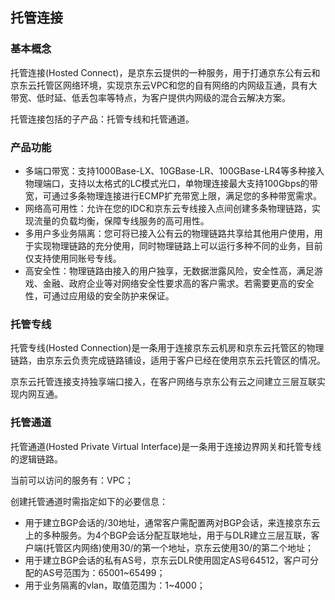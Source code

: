## 托管连接

### 基本概念

托管连接(Hosted Connect)，是京东云提供的一种服务，用于打通京东公有云和京东云托管区网络环境，实现京东云VPC和您的自有网络的内网级互通，具有大带宽、低时延、低丢包率等特点，为客户提供内网级的混合云解决方案。

托管连接包括的子产品：托管专线和托管通道。

### 产品功能

- 多端口带宽：支持1000Base-LX、10GBase-LR、100GBase-LR4等多种接入物理端口，支持以太格式的LC模式光口，单物理连接最大支持100Gbps的带宽，可通过多条物理连接进行ECMP扩充带宽上限，满足您的多种带宽需求。
- 网络高可用性：允许在您的IDC和京东云专线接入点间创建多条物理链路，实现流量的负载均衡，保障专线服务的高可用性。
- 多用户多业务隔离：您可将已接入公有云的物理链路共享给其他用户使用，用于实现物理链路的充分使用，同时物理链路上可以运行多种不同的业务，目前仅支持使用同账号专线。
- 高安全性：物理链路由接入的用户独享，无数据泄露风险，安全性高，满足游戏、金融、政府企业等对网络安全性要求高的客户需求。若需要更高的安全性，可通过应用级的安全防护来保证。

### 托管专线

托管专线(Hosted Connection)是一条用于连接京东云机房和京东云托管区的物理链路，由京东云负责完成链路铺设，适用于客户已经在使用京东云托管区的情况。

京东云托管连接支持独享端口接入，在客户网络与京东公有云之间建立三层互联实现内网互通。

### 托管通道

托管通道(Hosted Private Virtual Interface)是一条用于连接边界网关和托管专线的逻辑链路。

当前可以访问的服务有：VPC；

创建托管通道时需指定如下的必要信息：

- 用于建立BGP会话的/30地址，通常客户需配置两对BGP会话，来连接京东云上的多种服务。为4个BGP会话分配互联地址，用于与DLR建立三层互联，客户端(托管区内网络)使用30/的第一个地址，京东云使用30/的第二个地址；
- 用于建立BGP会话的私有AS号，京东云DLR使用固定AS号64512，客户可分配的AS号范围为：65001~65499；
- 用于业务隔离的vlan，取值范围为：1~4000；
